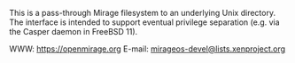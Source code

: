 This is a pass-through Mirage filesystem to an underlying Unix directory.  The
interface is intended to support eventual privilege separation (e.g. via the
Casper daemon in FreeBSD 11).

WWW: <https://openmirage.org>
E-mail: <mirageos-devel@lists.xenproject.org>

